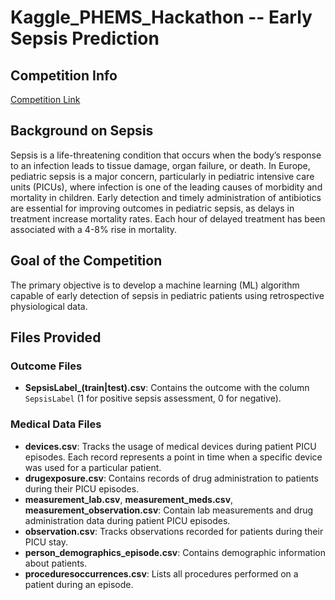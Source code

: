 # Kaggle_PHEMS_Hackathon -- Early Sepsis Prediction





## Competition Info
[Competition Link](https://www.kaggle.com/competitions/phems-hackathon-early-sepsis-prediction/overview)

## Background on Sepsis
Sepsis is a life-threatening condition that occurs when the body’s response to an infection leads to tissue damage, organ failure, or death. In Europe, pediatric sepsis is a major concern, particularly in pediatric intensive care units (PICUs), where infection is one of the leading causes of morbidity and mortality in children. Early detection and timely administration of antibiotics are essential for improving outcomes in pediatric sepsis, as delays in treatment increase mortality rates. Each hour of delayed treatment has been associated with a 4-8% rise in mortality.

## Goal of the Competition
The primary objective is to develop a machine learning (ML) algorithm capable of early detection of sepsis in pediatric patients using retrospective physiological data.

## Files Provided

### Outcome Files
- **SepsisLabel_(train|test).csv**: Contains the outcome with the column `SepsisLabel` (1 for positive sepsis assessment, 0 for negative).

### Medical Data Files
- **devices.csv**: Tracks the usage of medical devices during patient PICU episodes. Each record represents a point in time when a specific device was used for a particular patient.
- **drugexposure.csv**: Contains records of drug administration to patients during their PICU episodes.
- **measurement_lab.csv**, **measurement_meds.csv**, **measurement_observation.csv**: Contain lab measurements and drug administration data during patient PICU episodes.
- **observation.csv**: Tracks observations recorded for patients during their PICU stay.
- **person_demographics_episode.csv**: Contains demographic information about patients.
- **proceduresoccurrences.csv**: Lists all procedures performed on a patient during an episode.



